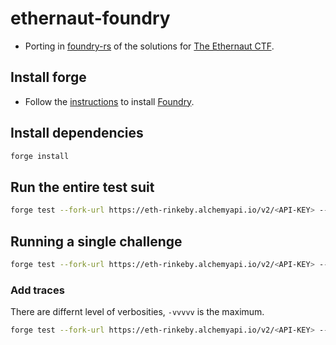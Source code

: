 # ethernaut-foundry

* Porting in [foundry-rs](https://github.com/foundry-rs/foundry) of the solutions for [The Ethernaut CTF](https://github.com/OpenZeppelin/ethernaut).

## Install forge

* Follow the [instructions](https://book.getfoundry.sh/getting-started/installation.html) to install [Foundry](https://github.com/foundry-rs/foundry).

## Install dependencies

```bash
forge install
```

## Run the entire test suit

```bash
forge test --fork-url https://eth-rinkeby.alchemyapi.io/v2/<API-KEY> --fork-block-number 11000000
```

## Running a single challenge

```bash
forge test --fork-url https://eth-rinkeby.alchemyapi.io/v2/<API-KEY> --fork-block-number 11000000 --match-contract Hello
```

### Add traces

There are differnt level of verbosities, `-vvvvv` is the maximum.

```bash
forge test --fork-url https://eth-rinkeby.alchemyapi.io/v2/<API-KEY> --fork-block-number 11000000 --match-contract Hello -vvvvv
```

